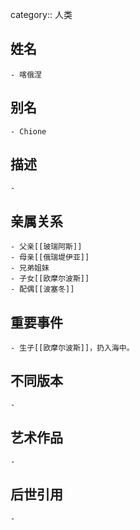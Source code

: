 category:: 人类
## 姓名
	- 喀俄涅
## 别名
	- Chione
## 描述
	-
## 亲属关系
	- 父亲[[玻瑞阿斯]]
	- 母亲[[俄瑞堤伊亚]]
	- 兄弟姐妹
	- 子女[[欧摩尔波斯]]
	- 配偶[[波塞冬]]
## 重要事件
	- 生子[[欧摩尔波斯]]，扔入海中。
## 不同版本
	-
## 艺术作品
	-
## 后世引用
	-
